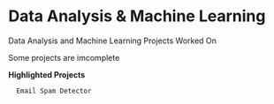 # Data Analysis & Machine Learning

Data Analysis and Machine Learning Projects Worked On

Some projects are imcomplete

**Highlighted Projects**

      Email Spam Detector
